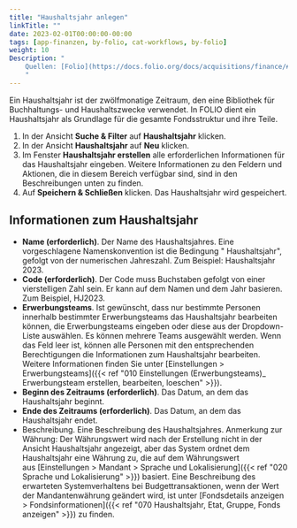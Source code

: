 ```yaml
---
title: "Haushaltsjahr anlegen"
linkTitle: ""
date: 2023-02-01T00:00:00-00:00
tags: [app-finanzen, by-folio, cat-workflows, by-folio]
weight: 10
Description: "
    Quellen: [Folio](https://docs.folio.org/docs/acquisitions/finance/#creating-a-fiscal-year) & [GBV](https://info.gbv.de/display/FOLIOGBVEXTERN/Folio:+Haushaltsjahr+anlegen)
    "
---
```


Ein Haushaltsjahr ist der zwölfmonatige Zeitraum, den eine Bibliothek für Buchhaltungs- und Haushaltszwecke verwendet. In FOLIO dient ein Haushaltsjahr als Grundlage für die gesamte Fondsstruktur und ihre Teile.

1.  In der Ansicht **Suche & Filter** auf **Haushaltsjahr** klicken.
2.  In der Ansicht **Haushaltsjahr** auf **Neu** klicken.
3.  Im Fenster **Haushaltsjahr erstellen** alle erforderlichen Informationen für das Haushaltsjahr eingeben. Weitere Informationen zu den Feldern und Aktionen, die in diesem Bereich verfügbar sind, sind in den Beschreibungen unten zu finden.
4.  Auf **Speichern & Schließen** klicken. Das Haushaltsjahr wird gespeichert.

## Informationen zum Haushaltsjahr

* **Name (erforderlich)**. Der Name des Haushaltsjahres. Eine vorgeschlagene Namenskonvention ist die Bedingung " Haushaltsjahr", gefolgt von der numerischen Jahreszahl. Zum Beispiel: Haushaltsjahr 2023.
* **Code (erforderlich)**. Der Code muss Buchstaben gefolgt von einer vierstelligen Zahl sein. Er kann auf dem Namen und dem Jahr basieren. Zum Beispiel, HJ2023.
* **Erwerbungsteams**. Ist gewünscht, dass nur bestimmte Personen innerhalb bestimmter Erwerbungsteams das Haushaltsjahr bearbeiten können, die Erwerbungsteams eingeben oder diese aus der Dropdown-Liste auswählen. Es können mehrere Teams ausgewählt werden. Wenn das Feld leer ist, können alle Personen mit den entsprechenden Berechtigungen die Informationen zum Haushaltsjahr bearbeiten. Weitere Informationen finden Sie unter [Einstellungen > Erwerbungsteams]({{< ref "010 Einstellungen (Erwerbungsteams)_ Erwerbungsteam erstellen, bearbeiten, loeschen" >}}).
* **Beginn des Zeitraums (erforderlich)**. Das Datum, an dem das Haushaltsjahr beginnt.
* **Ende des Zeitraums (erforderlich)**. Das Datum, an dem das Haushaltsjahr endet.
* Beschreibung. Eine Beschreibung des Haushaltsjahres. Anmerkung zur Währung: Der Währungswert wird nach der Erstellung nicht in der Ansicht Haushaltsjahr angezeigt, aber das System ordnet dem Haushaltsjahr eine Währung zu, die auf dem Währungswert aus [Einstellungen > Mandant > Sprache und Lokalisierung]({{< ref "020 Sprache und Lokalisierung" >}}) basiert. Eine Beschreibung des erwarteten Systemverhaltens bei Budgettransaktionen, wenn der Wert der Mandantenwährung geändert wird, ist unter [Fondsdetails anzeigen > Fondsinformationen]({{< ref "070 Haushaltsjahr, Etat, Gruppe, Fonds anzeigen" >}}) zu finden.
